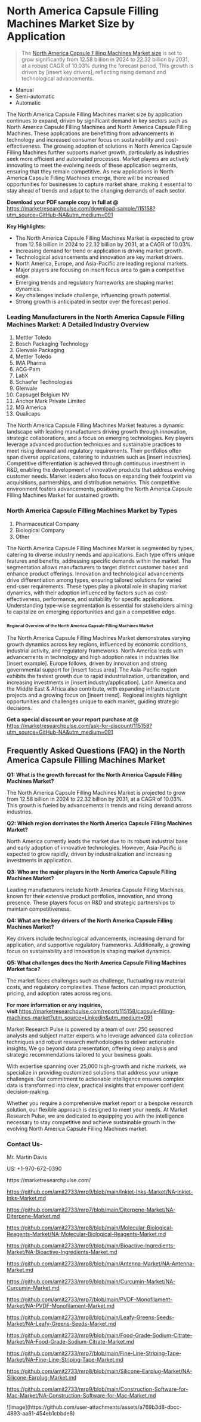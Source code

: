 <h1>North America Capsule Filling Machines Market&nbsp;Size by Application</h1><blockquote><p>The <a href="https://marketresearchpulse.com/download-sample/115158?utm_source=GitHub-NA&amp;utm_medium=091">North America Capsule Filling Machines Market size</a> is set to grow significantly from 12.58 billion in 2024 to 22.32 billion by 2031, at a robust CAGR of 10.03% during the forecast period. This growth is driven by [insert key drivers], reflecting rising demand and technological advancements.</p></blockquote><ul><li>Manual<li> Semi-automatic<li> Automatic</li></ul><p>The North America Capsule Filling Machines market size by application continues to expand, driven by significant demand in key sectors such as North America Capsule Filling Machines and North America Capsule Filling Machines. These applications are benefitting from advancements in technology and increased consumer focus on sustainability and cost-effectiveness. The growing adoption of solutions in North America Capsule Filling Machines further supports market growth, particularly as industries seek more efficient and automated processes. Market players are actively innovating to meet the evolving needs of these application segments, ensuring that they remain competitive. As new applications in North America Capsule Filling Machines emerge, there will be increased opportunities for businesses to capture market share, making it essential to stay ahead of trends and adapt to the changing demands of each sector.</p><p><strong>Download your PDF sample copy in full at @ </strong><a href="https://marketresearchpulse.com/download-sample/115158?utm_source=GitHub-NA&amp;utm_medium=091">https://marketresearchpulse.com/download-sample/115158?utm_source=GitHub-NA&amp;utm_medium=091</a></p><p><strong>Key Highlights: </strong></p><ul><li>The North America Capsule Filling Machines Market is expected to grow from 12.58 billion in 2024 to 22.32 billion by 2031, at a CAGR of 10.03%.</li><li>Increasing demand for trend or application is driving market growth.</li><li>Technological advancements and innovation are key market drivers.</li><li>North America, Europe, and Asia-Pacific are leading regional markets.</li><li>Major players are focusing on insert focus area to gain a competitive edge.</li><li>Emerging trends and regulatory frameworks are shaping market dynamics.</li><li>Key challenges include challenge, influencing growth potential.</li><li>Strong growth is anticipated in sector over the forecast period.</li></ul><h3>Leading Manufacturers in the North America Capsule Filling Machines Market: A Detailed Industry Overview</h3><ol><li>Mettler Toledo</li><li>Bosch Packaging Technology</li><li>Glenvale Packaging</li><li>Mettler Toledo</li><li>IMA Pharma</li><li>ACG-Pam</li><li>LabX</li><li>Schaefer Technologies</li><li>Glenvale</li><li>Capsugel Belgium NV</li><li>Anchor Mark Private Limited</li><li>MG America</li><li>Qualicaps</li></ol><div class="flex max-w-full flex-col flex-grow"><div class="min-h-8 text-message flex w-full flex-col items-end gap-2 whitespace-normal break-words [.text-message+&amp;]:mt-5" dir="auto" data-message-author-role="assistant" data-message-id="fd8432e4-4910-450d-b182-61b7bfb0a01f" data-message-model-slug="gpt-4o"><div class="flex w-full flex-col gap-1 empty:hidden first:pt-[3px]"><div class="markdown prose w-full break-words dark:prose-invert light"><p>The North America Capsule Filling Machines Market features a dynamic landscape with leading manufacturers driving growth through innovation, strategic collaborations, and a focus on emerging technologies. Key players leverage advanced production techniques and sustainable practices to meet rising demand and regulatory requirements. Their portfolios often span diverse applications, catering to industries such as [insert industries]. Competitive differentiation is achieved through continuous investment in R&amp;D, enabling the development of innovative products that address evolving customer needs. Market leaders also focus on expanding their footprint via acquisitions, partnerships, and distribution networks. This competitive environment fosters advancements, positioning the North America Capsule Filling Machines Market for sustained growth.</p></div></div></div></div><h3>North America Capsule Filling Machines Market by Types</h3><ol><li>Pharmaceutical Company<li> Biological Company<li> Other</li></ol><div class="flex max-w-full flex-col flex-grow"><div class="min-h-8 text-message flex w-full flex-col items-end gap-2 whitespace-normal break-words [.text-message+&amp;]:mt-5" dir="auto" data-message-author-role="assistant" data-message-id="084470be-0bb7-4664-bddf-5156b4f41249" data-message-model-slug="gpt-4o-mini"><div class="flex w-full flex-col gap-1 empty:hidden first:pt-[3px]"><div class="markdown prose w-full break-words dark:prose-invert light"><p>The North America Capsule Filling Machines Market is segmented by types, catering to diverse industry needs and applications. Each type offers unique features and benefits, addressing specific demands within the market. The segmentation allows manufacturers to target distinct customer bases and enhance product offerings. Innovation and technological advancements drive differentiation among types, ensuring tailored solutions for varied end-user requirements. These types play a pivotal role in shaping market dynamics, with their adoption influenced by factors such as cost-effectiveness, performance, and suitability for specific applications. Understanding type-wise segmentation is essential for stakeholders aiming to capitalize on emerging opportunities and gain a competitive edge.</p></div></div></div></div><h3><span style="font-size: 11px;">Regional Overview of the North America Capsule Filling Machines Market</span></h3><div class="flex max-w-full flex-col flex-grow"><div class="min-h-8 text-message flex w-full flex-col items-end gap-2 whitespace-normal break-words [.text-message+&amp;]:mt-5" dir="auto" data-message-author-role="assistant" data-message-id="e9038762-ce64-4e30-91c9-9bd413514231" data-message-model-slug="gpt-4o-mini"><div class="flex w-full flex-col gap-1 empty:hidden first:pt-[3px]"><div class="markdown prose w-full break-words dark:prose-invert light"><p>The North America Capsule Filling Machines Market demonstrates varying growth dynamics across key regions, influenced by economic conditions, industrial activity, and regulatory frameworks. North America leads with advancements in technology and high adoption rates in industries like [insert example]. Europe follows, driven by innovation and strong governmental support for [insert focus area]. The Asia-Pacific region exhibits the fastest growth due to rapid industrialization, urbanization, and increasing investments in [insert industry/application]. Latin America and the Middle East &amp; Africa also contribute, with expanding infrastructure projects and a growing focus on [insert trend]. Regional insights highlight opportunities and challenges unique to each market, guiding strategic decisions.</p></div></div></div></div><p><strong>Get a special discount on your report purchase at @ </strong><a href="https://marketresearchpulse.com/ask-for-discount/115158?utm_source=GitHub-NA&amp;utm_medium=091">https://marketresearchpulse.com/ask-for-discount/115158?utm_source=GitHub-NA&amp;utm_medium=091</a></p><h2>Frequently Asked Questions (FAQ) in the North America Capsule Filling Machines Market</h2><p><strong>Q1: What is the growth forecast for the North America Capsule Filling Machines Market?</strong></p><p>The North America Capsule Filling Machines Market is projected to grow from 12.58 billion in 2024 to 22.32 billion by 2031, at a CAGR of 10.03%. This growth is fueled by advancements in trends and rising demand across industries.</p><p><strong>Q2: Which region dominates the North America Capsule Filling Machines Market?</strong></p><p>North America currently leads the market due to its robust industrial base and early adoption of innovative technologies. However, Asia-Pacific is expected to grow rapidly, driven by industrialization and increasing investments in application.</p><p><strong>Q3: Who are the major players in the North America Capsule Filling Machines Market?</strong></p><p>Leading manufacturers include North America Capsule Filling Machines, known for their extensive product portfolios, innovation, and strong presence. These players focus on R&amp;D and strategic partnerships to maintain competitiveness.</p><p><strong>Q4: What are the key drivers of the North America Capsule Filling Machines Market?</strong></p><p>Key drivers include technological advancements, increasing demand for application, and supportive regulatory frameworks. Additionally, a growing focus on sustainability and innovation is shaping market dynamics.</p><p><strong>Q5: What challenges does the North America Capsule Filling Machines Market face?</strong></p><p>The market faces challenges such as challenge, fluctuating raw material costs, and regulatory complexities. These factors can impact production, pricing, and adoption rates across regions.</p><p><strong>For more information or any inquiries, visit&nbsp;</strong><a href="https://marketresearchpulse.com/report/115158/capsule-filling-machines-market?utm_source=Linkedin&utm_medium=091">https://marketresearchpulse.com/report/115158/capsule-filling-machines-market?utm_source=Linkedin&utm_medium=091</a></p><p>Market Research Pulse is powered by a team of over 250 seasoned analysts and subject matter experts who leverage advanced data collection techniques and robust research methodologies to deliver actionable insights. We go beyond data presentation, offering deep analysis and strategic recommendations tailored to your business goals.</p><p>With expertise spanning over 25,000 high-growth and niche markets, we specialize in providing customized solutions that address your unique challenges. Our commitment to actionable intelligence ensures complex data is transformed into clear, practical insights that empower confident decision-making.</p><p>Whether you require a comprehensive market report or a bespoke research solution, our flexible approach is designed to meet your needs. At Market Research Pulse, we are dedicated to equipping you with the intelligence necessary to stay competitive and achieve sustainable growth in the evolving North America Capsule Filling Machines market.</p><h3><strong>Contact Us-</strong></h3><p>Mr. Martin Davis</p><p>US: +1-970-672-0390</p><p>https://marketresearchpulse.com/</p><p><a href="https://github.com/amit2733/mrp9/blob/main/Inkjet-Inks-Market/NA-Inkjet-Inks-Market.md">https://github.com/amit2733/mrp9/blob/main/Inkjet-Inks-Market/NA-Inkjet-Inks-Market.md</a></p><p><a href="https://github.com/amit2733/mrp7/blob/main/Diterpene-Market/NA-Diterpene-Market.md">https://github.com/amit2733/mrp7/blob/main/Diterpene-Market/NA-Diterpene-Market.md</a></p><p><a href="https://github.com/amit2733/mrp8/blob/main/Molecular-Biological-Reagents-Market/NA-Molecular-Biological-Reagents-Market.md">https://github.com/amit2733/mrp8/blob/main/Molecular-Biological-Reagents-Market/NA-Molecular-Biological-Reagents-Market.md</a></p><p><a href="https://github.com/amit2733/mrp9/blob/main/Bioactive-Ingredients-Market/NA-Bioactive-Ingredients-Market.md">https://github.com/amit2733/mrp9/blob/main/Bioactive-Ingredients-Market/NA-Bioactive-Ingredients-Market.md</a></p><p><a href="https://github.com/amit2733/mrp8/blob/main/Antenna-Market/NA-Antenna-Market.md">https://github.com/amit2733/mrp8/blob/main/Antenna-Market/NA-Antenna-Market.md</a></p><p><a href="https://github.com/amit2733/mrp9/blob/main/Curcumin-Market/NA-Curcumin-Market.md">https://github.com/amit2733/mrp9/blob/main/Curcumin-Market/NA-Curcumin-Market.md</a></p><p><a href="https://github.com/amit2733/mrp7/blob/main/PVDF-Monofilament-Market/NA-PVDF-Monofilament-Market.md">https://github.com/amit2733/mrp7/blob/main/PVDF-Monofilament-Market/NA-PVDF-Monofilament-Market.md</a></p><p><a href="https://github.com/amit2733/mrp8/blob/main/Leafy-Greens-Seeds-Market/NA-Leafy-Greens-Seeds-Market.md">https://github.com/amit2733/mrp8/blob/main/Leafy-Greens-Seeds-Market/NA-Leafy-Greens-Seeds-Market.md</a></p><p><a href="https://github.com/amit2733/mrp9/blob/main/Food-Grade-Sodium-Citrate-Market/NA-Food-Grade-Sodium-Citrate-Market.md">https://github.com/amit2733/mrp9/blob/main/Food-Grade-Sodium-Citrate-Market/NA-Food-Grade-Sodium-Citrate-Market.md</a></p><p><a href="https://github.com/amit2733/mrp7/blob/main/Fine-Line-Striping-Tape-Market/NA-Fine-Line-Striping-Tape-Market.md">https://github.com/amit2733/mrp7/blob/main/Fine-Line-Striping-Tape-Market/NA-Fine-Line-Striping-Tape-Market.md</a></p><p><a href="https://github.com/amit2733/mrp8/blob/main/Silicone-Earplug-Market/NA-Silicone-Earplug-Market.md">https://github.com/amit2733/mrp8/blob/main/Silicone-Earplug-Market/NA-Silicone-Earplug-Market.md</a></p><p><a href="https://github.com/amit2733/mrp9/blob/main/Construction-Software-for-Mac-Market/NA-Construction-Software-for-Mac-Market.md">https://github.com/amit2733/mrp9/blob/main/Construction-Software-for-Mac-Market/NA-Construction-Software-for-Mac-Market.md</a></p>
![image](https://github.com/user-attachments/assets/a769b3d8-dbcc-4893-aa81-454eb1cbbde8)
